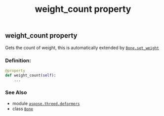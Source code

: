 ﻿---
title: weight_count property
second_title: Aspose.3D for Python via .NET API References
description: 
type: docs
weight: 140
url: /python-net/aspose.threed.deformers/bone/weight_count/
is_root: false
---

## weight_count property


Gets the count of weight, this is automatically extended by [`Bone.set_weight`](/3d/python-net/aspose.threed.deformers/bone/set_weight)
### Definition:
```python
@property
def weight_count(self):
    ...
```

### See Also
* module [`aspose.threed.deformers`](../../)
* class [`Bone`](/3d/python-net/aspose.threed.deformers/bone)

